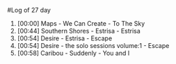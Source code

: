 #Log of 27 day

1. [00:00] Maps - We Can Create - To The Sky
1. [00:44] Southern Shores - Estrisa - Estrisa
1. [00:54] Desire - Estrisa - Escape
1. [00:54] Desire - the solo sessions volume:1 - Escape
1. [00:58] Caribou - Suddenly - You and I
